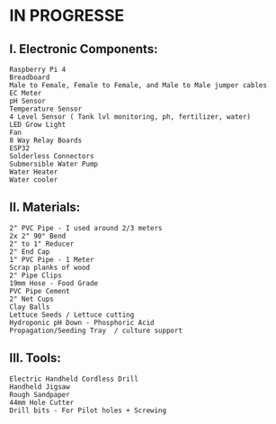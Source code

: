 # IN PROGRESSE


## I.  Electronic Components:

    Raspberry Pi 4
    Breadboard
    Male to Female, Female to Female, and Male to Male jumper cables
    EC Meter
    pH Sensor
    Temperature Sensor
    4 Level Sensor ( Tank lvl monitoring, ph, fertilizer, water)
    LED Grow Light
    Fan
    8 Way Relay Boards
    ESP32
    Solderless Connectors
    Submersible Water Pump
    Water Heater
    Water cooler
    
   
## II. Materials:

    2" PVC Pipe - I used around 2/3 meters
    2x 2" 90° Bend
    2" to 1" Reducer
    2" End Cap
    1" PVC Pipe - 1 Meter
    Scrap planks of wood
    2" Pipe Clips
    19mm Hose - Food Grade
    PVC Pipe Cement
    2" Net Cups
    Clay Balls
    Lettuce Seeds / Lettuce cutting
    Hydroponic pH Down - Phosphoric Acid
    Propagation/Seeding Tray  / culture support

## III. Tools:

    Electric Handheld Cordless Drill
    Handheld Jigsaw
    Rough Sandpaper
    44mm Hole Cutter
    Drill bits - For Pilot holes + Screwing

